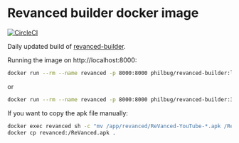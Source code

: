 # Revanced builder docker image

[![CircleCI](https://circleci.com/gh/PhilBug/revanced-docker.svg?style=svg)](https://app.circleci.com/pipelines/gh/PhilBug/revanced-docker)


Daily updated build of [revanced-builder](https://github.com/reisxd/revanced-builder).  

Running the image on http://localhost:8000:

```bash
docker run --rm --name revanced -p 8000:8000 philbug/revanced-builder:latest
```

or

```bash
docker run --rm --name revanced -p 8000:8000 philbug/revanced-builder:3.2.3
```



If you want to copy the apk file manually:

```bash
docker exec revanced sh -c "mv /app/revanced/ReVanced-YouTube-*.apk /ReVanced.apk"
docker cp revanced:/ReVanced.apk .
```

